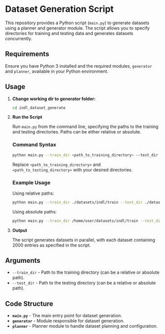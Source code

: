 # Dataset Generation Script

This repository provides a Python script (`main.py`) to generate datasets using a planner and generator module. The script allows you to specify directories for training and testing data and generates datasets concurrently.

## Requirements

Ensure you have Python 3 installed and the required modules, `generator` and `planner`, available in your Python environment.

## Usage

1. **Change working dir to generator folder:**
   ```bash
   cd indl_dataset_generate
   ```

2. **Run the Script**

   Run `main.py` from the command line, specifying the paths to the training and testing directories. Paths can be either relative or absolute.

   ### Command Syntax

   ```bash
   python main.py --train_dir <path_to_training_directory> --test_dir <path_to_testing_directory>
   ```

   Replace `<path_to_training_directory>` and `<path_to_testing_directory>` with your desired directories.

   ### Example Usage

   Using relative paths:
   ```bash
   python main.py --train_dir ./datasets/indl/train --test_dir ./datasets/indl/test
   ```

   Using absolute paths:
   ```bash
   python main.py --train_dir /home/user/datasets/indl/train --test_dir /home/user/datasets/indl/test
   ```

3. **Output**

   The script generates datasets in parallel, with each dataset containing 2000 entries as specified in the script. 

## Arguments

- `--train_dir` - Path to the training directory (can be a relative or absolute path).
- `--test_dir` - Path to the testing directory (can be a relative or absolute path).

## Code Structure

- **`main.py`** - The main entry point for dataset generation.
- **`generator`** - Module responsible for dataset generation.
- **`planner`** - Planner module to handle dataset planning and configuration.
